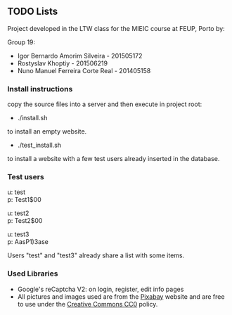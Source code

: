 ## TODO Lists

Project developed in the LTW class for the MIEIC course at FEUP, Porto by:

Group 19:

* Igor Bernardo Amorim Silveira - 201505172
* Rostyslav Khoptiy - 201506219
* Nuno Manuel Ferreira Corte Real - 201405158

### Install instructions

copy the source files into a server and then execute in project root:

* ./install.sh

to install an empty website.

* ./test_install.sh

to install a website with a few test users already inserted in the database.

### Test users

u: test  
p: Test1$00

u: test2  
p: Test2$00

u: test3  
p: AasP1)3ase

Users "test" and "test3" already share a list with some items.

### Used Libraries

* Google's reCaptcha V2: on login, register, edit info pages
* All pictures and images used are from the [Pixabay](https://www.pixabay.com) website and are free to use under the [Creative Commons CC0](https://en.wikipedia.org/wiki/Creative_Commons_license) policy.
